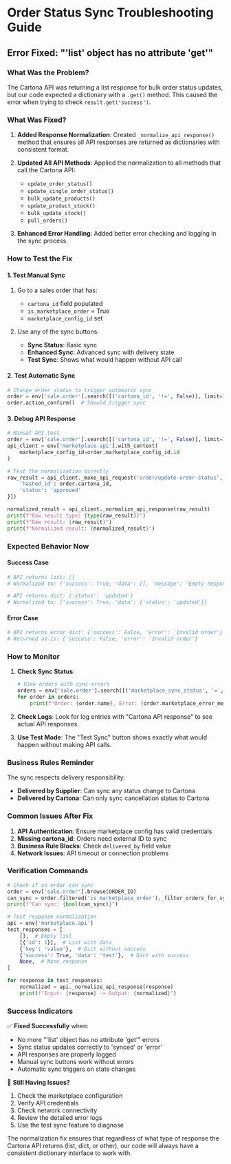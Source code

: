 # Order Status Sync Troubleshooting Guide

## Error Fixed: "'list' object has no attribute 'get'"

### What Was the Problem?

The Cartona API was returning a list response for bulk order status updates, but our code expected a dictionary with a `.get()` method. This caused the error when trying to check `result.get('success')`.

### What Was Fixed?

1. **Added Response Normalization**: Created `_normalize_api_response()` method that ensures all API responses are returned as dictionaries with consistent format.

2. **Updated All API Methods**: Applied the normalization to all methods that call the Cartona API:
   - `update_order_status()`
   - `update_single_order_status()`
   - `bulk_update_products()`
   - `update_product_stock()`
   - `bulk_update_stock()`
   - `pull_orders()`

3. **Enhanced Error Handling**: Added better error checking and logging in the sync process.

### How to Test the Fix

#### 1. Test Manual Sync

1. Go to a sales order that has:
   - `cartona_id` field populated
   - `is_marketplace_order` = True
   - `marketplace_config_id` set

2. Use any of the sync buttons:
   - **Sync Status**: Basic sync
   - **Enhanced Sync**: Advanced sync with delivery state
   - **Test Sync**: Shows what would happen without API call

#### 2. Test Automatic Sync

```python
# Change order status to trigger automatic sync
order = env['sale.order'].search([('cartona_id', '!=', False)], limit=1)
order.action_confirm()  # Should trigger sync
```

#### 3. Debug API Response

```python
# Manual API test
order = env['sale.order'].search([('cartona_id', '!=', False)], limit=1)
api_client = env['marketplace.api'].with_context(
    marketplace_config_id=order.marketplace_config_id.id
)

# Test the normalization directly
raw_result = api_client._make_api_request('order/update-order-status', 'POST', [{
    'hashed_id': order.cartona_id,
    'status': 'approved'
}])

normalized_result = api_client._normalize_api_response(raw_result)
print(f"Raw result type: {type(raw_result)}")
print(f"Raw result: {raw_result}")
print(f"Normalized result: {normalized_result}")
```

### Expected Behavior Now

#### Success Case
```python
# API returns list: []
# Normalized to: {'success': True, 'data': [], 'message': 'Empty response list'}

# API returns dict: {'status': 'updated'}  
# Normalized to: {'success': True, 'data': {'status': 'updated'}}
```

#### Error Case
```python
# API returns error dict: {'success': False, 'error': 'Invalid order'}
# Returned as-is: {'success': False, 'error': 'Invalid order'}
```

### How to Monitor

1. **Check Sync Status**:
   ```python
   # View orders with sync errors
   orders = env['sale.order'].search([('marketplace_sync_status', '=', 'error')])
   for order in orders:
       print(f"Order: {order.name}, Error: {order.marketplace_error_message}")
   ```

2. **Check Logs**:
   Look for log entries with "Cartona API response" to see actual API responses.

3. **Use Test Mode**:
   The "Test Sync" button shows exactly what would happen without making API calls.

### Business Rules Reminder

The sync respects delivery responsibility:

- **Delivered by Supplier**: Can sync any status change to Cartona
- **Delivered by Cartona**: Can only sync cancellation status to Cartona

### Common Issues After Fix

1. **API Authentication**: Ensure marketplace config has valid credentials
2. **Missing cartona_id**: Orders need external ID to sync
3. **Business Rule Blocks**: Check `delivered_by` field value
4. **Network Issues**: API timeout or connection problems

### Verification Commands

```python
# Check if an order can sync
order = env['sale.order'].browse(ORDER_ID)
can_sync = order.filtered('is_marketplace_order')._filter_orders_for_sync()
print(f"Can sync: {bool(can_sync)}")

# Test response normalization
api = env['marketplace.api']
test_responses = [
    [],  # Empty list
    [{'id': 1}],  # List with data
    {'key': 'value'},  # Dict without success
    {'success': True, 'data': 'test'},  # Dict with success
    None,  # None response
]

for response in test_responses:
    normalized = api._normalize_api_response(response)
    print(f"Input: {response} -> Output: {normalized}")
```

### Success Indicators

✅ **Fixed Successfully** when:
- No more "'list' object has no attribute 'get'" errors
- Sync status updates correctly to 'synced' or 'error'  
- API responses are properly logged
- Manual sync buttons work without errors
- Automatic sync triggers on state changes

🔧 **Still Having Issues?**
1. Check the marketplace configuration
2. Verify API credentials  
3. Check network connectivity
4. Review the detailed error logs
5. Use the test sync feature to diagnose

The normalization fix ensures that regardless of what type of response the Cartona API returns (list, dict, or other), our code will always have a consistent dictionary interface to work with. 